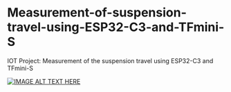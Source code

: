 # Measurement-of-suspension-travel-using-ESP32-C3-and-TFmini-S
IOT Project: Measurement of the suspension travel using ESP32-C3 and TFmini-S


[![IMAGE ALT TEXT HERE](https://img.youtube.com/vi/sVWrn2VmOQg/0.jpg)](https://www.youtube.com/watch?v=sVWrn2VmOQg)
